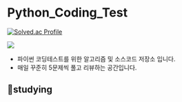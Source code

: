 # Python_Coding_Test
[![Solved.ac Profile](http://mazassumnida.wtf/api/v2/generate_badge?boj=charley123)](https://solved.ac/charley123/)

<img src="https://img.shields.io/badge/python-3776AB?style=for-the-badge&logo=python&logoColor=white">

- 파이썬 코딩테스트를 위한 알고리즘 및 소스코드 저장소 입니다.
- 매일 꾸준히 5문제씩 풀고 리뷰하는 공간입니다.

## 📖studying
